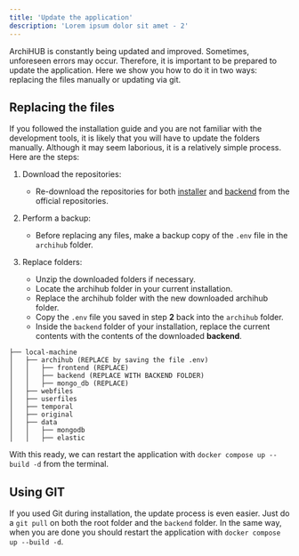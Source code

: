 ```yaml
---
title: 'Update the application'
description: 'Lorem ipsum dolor sit amet - 2'
---
```


ArchiHUB is constantly being updated and improved. Sometimes, unforeseen errors may occur. Therefore, it is important to be prepared to update the application. Here we show you how to do it in two ways: replacing the files manually or updating via git.

## Replacing the files

If you followed the installation guide and you are not familiar with the development tools, it is likely that you will have to update the folders manually. Although it may seem laborious, it is a relatively simple process. Here are the steps:

1. Download the repositories:

    - Re-download the repositories for both [installer](https://github.com/Archihub-App/getting-started/archive/refs/heads/main.zip) and [backend](https://github.com/Archihub-App/archihub-backend/archive/refs/heads/master.zip) from the official repositories.

2. Perform a backup:

    - Before replacing any files, make a backup copy of the `.env` file in the `archihub` folder.

3. Replace folders:

    - Unzip the downloaded folders if necessary.
    - Locate the archihub folder in your current installation.
    - Replace the archihub folder with the new downloaded archihub folder.
    - Copy the `.env` file you saved in step __2__ back into the `archihub` folder.
    - Inside the `backend` folder of your installation, replace the current contents with the contents of the downloaded __backend__.

 ```
├── local-machine
│   ├── archihub (REPLACE by saving the file .env)
│   │   ├── frontend (REPLACE)
│   │   ├── backend (REPLACE WITH BACKEND FOLDER)
│   │   ├── mongo_db (REPLACE)
│   ├── webfiles
│   ├── userfiles
│   ├── temporal
│   ├── original
│   ├── data
│   │   ├── mongodb
│   │   ├── elastic
 ```

With this ready, we can restart the application with `docker compose up --build -d` from the terminal.

## Using GIT

If you used Git during installation, the update process is even easier. Just do a `git pull` on both the root folder and the `backend` folder. In the same way, when you are done you should restart the application with `docker compose up --build -d`.